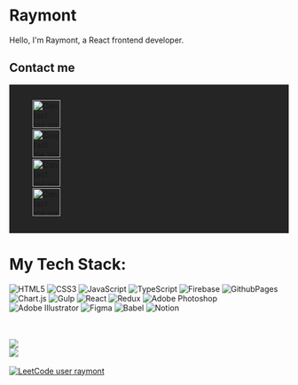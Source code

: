 # Raymont

Hello, I'm Raymont, a React frontend developer.

<!-- ## 🌐 Socials:
[![Discord](https://img.shields.io/badge/Discord-%237289DA.svg?logo=discord&logoColor=white)](https://discord.gg/raym0nt) [![LinkedIn](https://img.shields.io/badge/LinkedIn-%230077B5.svg?logo=linkedin&logoColor=white)](https://linkedin.com/in/raymont-di)  -->

## Contact me

<!-- Icons by icons8.com -->

<ul class="social" id="socials" style="display: flex; flex-direction: column; list-style: none; padding: 2em 3em; background-color: #252525;">
  <li class="social__item">
   <a href="https://discord.gg/raym0nt" target="_blank">
      <img width="50" height="50" src="https://img.icons8.com/ios-filled/50/discord-logo.png" alt="Contact me via Discord"/>
   </a>
  </li>
  <li class="social__item">
    <a href="https://t.me/Raym0NT" target="_blank">
      <img width="50" height="50" src="https://img.icons8.com/ios-filled/50/telegram.png" alt="Contact me via Telegram"/>
    </a>
  </li>
  <li class="social__item">
    <a href="https://linkedin.com/in/raymont-di" target="_blank">
      <img width="50" height="50" src="https://img.icons8.com/ios-filled/50/linkedin.png" alt="Contact me via LinkedIn"/>
    </a>
   </li>
  <li class="social__item">
    <a href="mailto:raymontwebdev@gmail.com">
      <img width="50" height="50" src="https://img.icons8.com/ios-filled/50/email-sign.png" alt="Contact me via Email"/>
    </a>
  </li>
</ul>

# My Tech Stack:

![HTML5](https://img.shields.io/badge/html5-%23E34F26.svg?style=for-the-badge&logo=html5&logoColor=white) ![CSS3](https://img.shields.io/badge/css3-%231572B6.svg?style=for-the-badge&logo=css3&logoColor=white) ![JavaScript](https://img.shields.io/badge/javascript-%23323330.svg?style=for-the-badge&logo=javascript&logoColor=%23F7DF1E) ![TypeScript](https://img.shields.io/badge/typescript-%007ACC.svg?style=for-the-badge&logo=typescript&logoColor=white) ![Firebase](https://img.shields.io/badge/firebase-%23039BE5.svg?style=for-the-badge&logo=firebase) ![GithubPages](https://img.shields.io/badge/github%20pages-121013?style=for-the-badge&logo=github&logoColor=white) ![Chart.js](https://img.shields.io/badge/chart.js-F5788D.svg?style=for-the-badge&logo=chart.js&logoColor=white) ![Gulp](https://img.shields.io/badge/GULP-%23CF4647.svg?style=for-the-badge&logo=gulp&logoColor=white) ![React](https://img.shields.io/badge/react-%2320232a.svg?style=for-the-badge&logo=react&logoColor=%2361DAFB) ![Redux](https://img.shields.io/badge/redux-%23593d88.svg?style=for-the-badge&logo=redux&logoColor=white) ![Adobe Photoshop](https://img.shields.io/badge/adobe%20photoshop-%2331A8FF.svg?style=for-the-badge&logo=adobe%20photoshop&logoColor=white) ![Adobe Illustrator](https://img.shields.io/badge/adobe%20illustrator-%23FF9A00.svg?style=for-the-badge&logo=adobe%20illustrator&logoColor=white) ![Figma](https://img.shields.io/badge/figma-%23F24E1E.svg?style=for-the-badge&logo=figma&logoColor=white) ![Babel](https://img.shields.io/badge/Babel-F9DC3e?style=for-the-badge&logo=babel&logoColor=black) ![Notion](https://img.shields.io/badge/Notion-%23000000.svg?style=for-the-badge&logo=notion&logoColor=white)
<br/>
<br/>
<br/>

![](https://github-readme-streak-stats.herokuapp.com/?user=RaymONT-up&theme=dark&hide_border=false)<br/>
![](https://www.codewars.com/users/Raymont/badges/large)<br/>
<br/>
[![LeetCode user raymont](https://img.shields.io/badge/dynamic/json?style=for-the-badge&labelColor=black&color=%23ffa116&label=Solved%20tasks&query=solved&url=https%3A%2F%2Fleetcode-badge.vercel.app%2Fapi%2Fusers%2Fraymont&logo=leetcode&logoColor=yellow)](https://leetcode.com/raymont/)
